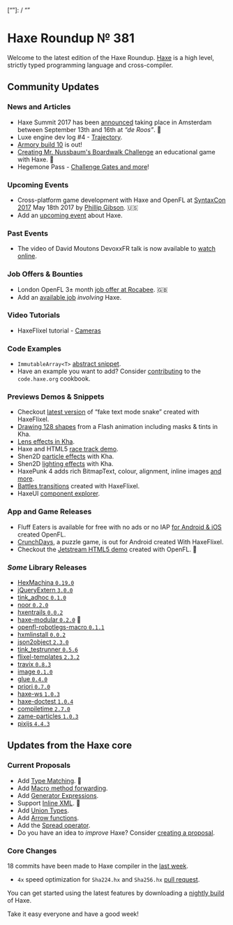 [_template]: ../templates/roundup.html
[date]: / "2017-04-25 13:53:00"
[modified]: / "2017-04-25 14:06:00"
[published]: / "2017-04-25 14:30:00"
[description]: / "The latest news covering the Haxe community, featuring upcoming talks, the latest HaxeLib releases, game previews and lots more!"
[“”]: / “”

# Haxe Roundup № 381

Welcome to the latest edition of the Haxe Roundup. [Haxe](http://haxe.org/?utm_source=haxe.io) is a high level, strictly typed programming language and cross-compiler.

## Community Updates

### News and Articles

- Haxe Summit 2017 has been [announced](https://twitter.com/haxe_org/status/849702177039929344) taking place in Amsterdam between September 13th and 16th at _“de Roos”_. :tada:
- Luxe engine dev log #4 - [Trajectory](https://luxeengine.com/dev-log-4/).
- [Armory build 10](https://twitter.com/luboslenco/status/855104438163451906) is out!
- [Creating Mr. Nussbaum's Boardwalk Challenge](http://cosmindolha.com/creating-mr-nussbaums-boardwalk-challenge.html) an educational game with Haxe. :star2: 
- Hegemone Pass - [Challenge Gates and more](https://twitter.com/ingenoire/status/854415515015630848)!
	
### Upcoming Events

- Cross-platform game development with Haxe and OpenFL at [SyntaxCon 2017](https://2017.syntaxcon.com/session/cross-platform-game-development-with-haxe-and-openfl/) May 18th 2017 by [Phillip Gibson](https://2017.syntaxcon.com/features/phillip-gibson-speaker-spotlight/). :us:
- Add an [upcoming event](https://github.com/skial/haxe.io/labels/events) about Haxe.

### Past Events

- The video of David Moutons DevoxxFR talk is now available to [watch online](https://www.youtube.com/watch?v=3n3TSZLpQac).

### Job Offers & Bounties

- London OpenFL 3± month [job offer at Rocabee](https://github.com/skial/haxe.io/issues/378). :gb:
- Add an [available job](https://github.com/skial/haxe.io/labels/jobs) _involving_ Haxe.

### Video Tutorials

- HaxeFlixel tutorial - [Cameras](https://www.youtube.com/watch?v=GMUMw1ITbf4)

### Code Examples

- `ImmutableArray<T>` [abstract snippet](https://twitter.com/Jeff__Ward/status/854462042199257093).
- Have an example you want to add? Consider [contributing](https://github.com/HaxeFoundation/code-cookbook#contributing-articles) to the `code.haxe.org` cookbook.

### Previews Demos & Snippets

- Checkout [latest version](https://twitter.com/Uhfgood/status/856735016835063808) of “fake text mode snake” created with HaxeFlixel.
- [Drawing 128 shapes](https://twitter.com/JoaquinBelloD/status/856357505429114885) from a Flash animation including masks & tints in Kha.
- [Lens effects in Kha](https://twitter.com/dmitryhryppa/status/855912467049967616).
- Haxe and HTML5 [race track demo](https://twitter.com/RealyUniqueName/status/854966157958369280).
- Shen2D [particle effects](https://twitter.com/Meltingtallow/status/854443133605629952) with Kha.
- Shen2D [lighting effects](https://twitter.com/Meltingtallow/status/854596218076385280) with Kha.
- HaxePunk 4 adds rich BitmapText, colour, alignment, inline images [and more](https://twitter.com/bendmorris/status/854544378806681600).
- [Battles transitions](https://twitter.com/charlieriot/status/854371104072151040) created with HaxeFlixel.
- HaxeUI [component explorer](https://twitter.com/IanHarrigan1982/status/855165200588087296).

### App and Game Releases

- Fluff Eaters is available for free with no ads or no IAP [for Android & iOS](https://twitter.com/fluffeaters/status/855478168551129089) created OpenFL.
- [CrunchDays](https://twitter.com/TxoriCom/status/855156968406888452), a puzzle game, is out for Android created With HaxeFlixel.
- Checkout the [Jetstream HTML5 demo](https://twitter.com/francoisvn/status/854654277897379840) created with OpenFL. :star2: 

### _Some_ Library Releases

- [HexMachina `0.19.0`](https://lib.haxe.org/p/hexmachina/0.19.0)
- [jQueryExtern `3.0.0`](http://lib.haxe.org/p/jQueryExtern)
- [tink_adhoc `0.1.0`](http://lib.haxe.org/p/tink_adhoc)
- [noor `0.2.0`](http://lib.haxe.org/p/noor)
- [hxentrails `0.0.2`](http://lib.haxe.org/p/hxentrails)
- [haxe-modular `0.2.0`](http://lib.haxe.org/p/modular) :star2: 
- [openfl-robotlegs-macro `0.1.1`](https://lib.haxe.org/p/robotlegs-macrobot/)
- [hxmlinstall `0.0.2`](http://lib.haxe.org/p/hxmlinstall)
- [json2object `2.3.0`](http://lib.haxe.org/p/json2object)
- [tink_testrunner `0.5.6`](http://lib.haxe.org/p/tink_testrunner)
- [flixel-templates `2.3.2`](http://lib.haxe.org/p/flixel-templates)
- [travix `0.8.3`](http://lib.haxe.org/p/travix)
- [image `0.1.0`](http://lib.haxe.org/p/image)
- [glue `0.4.0`](http://lib.haxe.org/p/glue)
- [priori `0.7.0`](http://lib.haxe.org/p/priori)
- [haxe-ws `1.0.3`](http://lib.haxe.org/p/haxe-ws)
- [haxe-doctest `1.0.4`](http://lib.haxe.org/p/haxe-doctest)
- [compiletime `2.7.0`](http://lib.haxe.org/p/compiletime)
- [zame-particles `1.0.3`](http://lib.haxe.org/p/zame-particles)
- [pixijs `4.4.3`](http://lib.haxe.org/p/pixijs)

## Updates from the Haxe core

### Current Proposals

- Add [Type Matching](https://github.com/HaxeFoundation/haxe-evolution/pull/20). :star2:
- Add [Macro method forwarding](https://github.com/HaxeFoundation/haxe-evolution/pull/18).
- Add [Generator Expressions](https://github.com/HaxeFoundation/haxe-evolution/pull/15).
- Support [Inline XML](https://github.com/HaxeFoundation/haxe-evolution/pull/12). :star2:
- Add [Union Types](https://github.com/HaxeFoundation/haxe-evolution/pull/11).
- Add [Arrow functions](https://github.com/HaxeFoundation/haxe-evolution/pull/8).
- Add the [Spread operator](https://github.com/HaxeFoundation/haxe-evolution/pull/7).
- Do you have an idea to _improve_ Haxe? Consider [creating a proposal].

### Core Changes

18 commits have been made to Haxe compiler in the [last week].

- `4x` speed optimization for `Sha224.hx` and `Sha256.hx` [pull request](https://github.com/HaxeFoundation/haxe/pull/6188).

You can get started using the latest features by downloading a [nightly build] of Haxe.

Take it easy everyone and have a good week!

[last week]: https://github.com/issues?utf8=%E2%9C%93&q=closed%3A2017-04-18..2017-04-25+org%3Ahaxefoundation+is%3Aclosed+
[nightly build]: http://build.haxe.org
[creating a proposal]: https://github.com/HaxeFoundation/haxe-evolution
